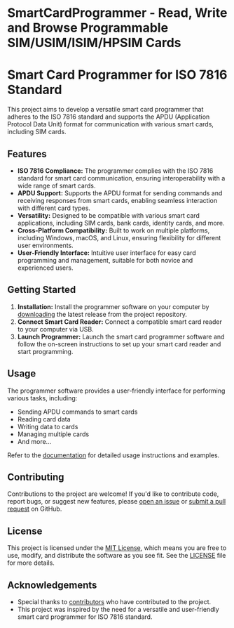 SmartCardProgrammer - Read, Write and Browse Programmable SIM/USIM/ISIM/HPSIM Cards
===================================================================================

<!DOCTYPE html>
<html lang="en">
<head>
  <meta charset="UTF-8">
  <meta name="viewport" content="width=device-width, initial-scale=1.0">
</head>
<body>

<h1>Smart Card Programmer for ISO 7816 Standard</h1>

<p>This project aims to develop a versatile smart card programmer that adheres to the ISO 7816 standard and supports the APDU (Application Protocol Data Unit) format for communication with various smart cards, including SIM cards.</p>

<h2>Features</h2>

<ul>
  <li><strong>ISO 7816 Compliance:</strong> The programmer complies with the ISO 7816 standard for smart card communication, ensuring interoperability with a wide range of smart cards.</li>
  
  <li><strong>APDU Support:</strong> Supports the APDU format for sending commands and receiving responses from smart cards, enabling seamless interaction with different card types.</li>
  
  <li><strong>Versatility:</strong> Designed to be compatible with various smart card applications, including SIM cards, bank cards, identity cards, and more.</li>
  
  <li><strong>Cross-Platform Compatibility:</strong> Built to work on multiple platforms, including Windows, macOS, and Linux, ensuring flexibility for different user environments.</li>
  
  <li><strong>User-Friendly Interface:</strong> Intuitive user interface for easy card programming and management, suitable for both novice and experienced users.</li>
</ul>

<h2>Getting Started</h2>

<ol>
  <li><strong>Installation:</strong> Install the programmer software on your computer by <a href="#">downloading</a> the latest release from the project repository.</li>
  
  <li><strong>Connect Smart Card Reader:</strong> Connect a compatible smart card reader to your computer via USB.</li>
  
  <li><strong>Launch Programmer:</strong> Launch the smart card programmer software and follow the on-screen instructions to set up your smart card reader and start programming.</li>
</ol>

<h2>Usage</h2>

<p>The programmer software provides a user-friendly interface for performing various tasks, including:</p>

<ul>
  <li>Sending APDU commands to smart cards</li>
  <li>Reading card data</li>
  <li>Writing data to cards</li>
  <li>Managing multiple cards</li>
  <li>And more...</li>
</ul>

<p>Refer to the <a href="#">documentation</a> for detailed usage instructions and examples.</p>

<h2>Contributing</h2>

<p>Contributions to the project are welcome! If you'd like to contribute code, report bugs, or suggest new features, please <a href="#">open an issue</a> or <a href="#">submit a pull request</a> on GitHub.</p>

<h2>License</h2>

<p>This project is licensed under the <a href="LICENSE">MIT License</a>, which means you are free to use, modify, and distribute the software as you see fit. See the <a href="LICENSE">LICENSE</a> file for more details.</p>

<h2>Acknowledgements</h2>

<ul>
  <li>Special thanks to <a href="CONTRIBUTORS.md">contributors</a> who have contributed to the project.</li>
  <li>This project was inspired by the need for a versatile and user-friendly smart card programmer for ISO 7816 standard.</li>
</ul>

</body>
</html>
